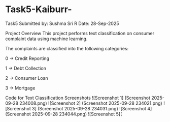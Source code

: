# Task5-Kaiburr-
Task5
Submitted by: Sushma Sri R Date: 28-Sep-2025

Project Overview
This project performs text classification on consumer complaint data using machine learning.

The complaints are classified into the following categories:

0 → Credit Reporting

1 → Debt Collection

2 → Consumer Loan

3 → Mortgage

Code for Text Classification
Screenshots
![Screenshot 1] (Screenshot 2025-09-28 234008.png)
![Screenshot 2] (Screenshot 2025-09-28 234021.png)
![Screenshot 3] (Screenshot 2025-09-28 234031.png)
![Screenshot 4] (Screenshot 2025-09-28 234044.png)
![Screenshot 5](

